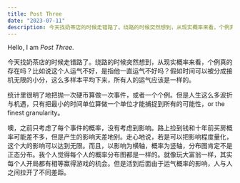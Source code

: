 ```yaml
---
title: Post Three
date: "2023-07-11"
description: 今天找奶茶店的时候走错路了。绕路的时候突然想到，从现实概率来看，个例真的存在吗？比如说这个人运气不好，是指他一直运气不好吗？假如时间可以被分成接机无限的小分，这么多样本平均下来，所有人的运气应该是一样的。
---
```


Hello, I am _Post Three._

今天找奶茶店的时候走错路了。绕路的时候突然想到，从现实概率来看，个例真的存在吗？比如说这个人运气不好，是指他一直运气不好吗？假如时间可以被分成接机无限的小分，这么多样本平均下来，所有人的运气应该是一样的。

统计里很明了地把抛一次硬币算做一次事件，或者一个个例。但是人生这么多波折与机遇，只有把最小的时间单位算做一个单位才能捕捉到所有的可能性，or the finest granularity。

噢，之前只考虑了每个事件的概率，没有考虑到影响。路上捡到钱和十年前买房概率可能差不多，但是产生的影响天差地别。走心地说，若是可以把影响程度量化，这个大的影响可以达到无限。而且，以影响为横轴，概率为竖轴，分布图肯定不是正态分布。我个人觉得每个人的概率分布图都是一样的。就像玩大富翁一样，其实每个人开局都有相等赢得游戏的机会。但是活到后面由于运气概率的影响，人与人之间拉开了不同差距。